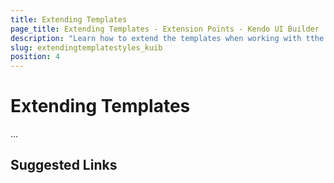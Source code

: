 ```yaml
---
title: Extending Templates
page_title: Extending Templates - Extension Points - Kendo UI Builder
description: "Learn how to extend the templates when working with tthe Kendo UI Builder tool for creating and managing Angular and AngularJS-based web applications."
slug: extendingtemplatestyles_kuib
position: 4
---
```


# Extending Templates

...

## Suggested Links
